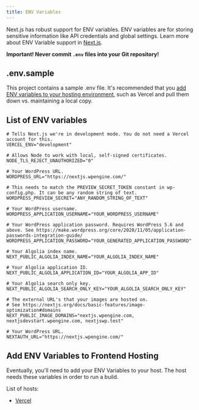 ```yaml
---
title: ENV Variables
---
```


Next.js has robust support for ENV variables. ENV variables are for storing sensitive information like API credentials and global settings. Learn more about ENV Variable support in [Next.js](https://nextjs.org/docs/basic-features/environment-variables).

**Important! Never commit `.env` files into your Git repository!**

## .env.sample

This project contains a sample .env file. It's recommended that you [add ENV variables to your hosting environment](/docs/frontend/env-variables-and-vercel), such as Vercel and pull them down vs. maintaining a local copy.

## List of ENV variables

```text
# Tells Next.js we're in development mode. You do not need a Vercel account for this.
VERCEL_ENV="development"
```

```text
# Allows Node to work with local, self-signed certificates.
NODE_TLS_REJECT_UNAUTHORIZED="0"
```

```text
# Your WordPress URL.
WORDPRESS_URL="https://nextjs.wpengine.com/"
```

```text
# This needs to match the PREVIEW_SECRET_TOKEN constant in wp-config.php. It can be any random string of text.
WORDPRESS_PREVIEW_SECRET="ANY_RANDOM_STRING_OF_TEXT"
```

```text
# Your WordPress username.
WORDPRESS_APPLICATION_USERNAME="YOUR_WORDPRESS_USERNAME"
```

```text
# Your WordPress application password. Requires WordPress 5.6 and above. See https://make.wordpress.org/core/2020/11/05/application-passwords-integration-guide/
WORDPRESS_APPLICATION_PASSWORD="YOUR_GENERATED_APPLICATION_PASSWORD"
```

```text
# Your Algolia index name.
NEXT_PUBLIC_ALGOLIA_INDEX_NAME="YOUR_ALGOLIA_INDEX_NAME"
```

```text
# Your Algolia application ID.
NEXT_PUBLIC_ALGOLIA_APPLICATION_ID="YOUR_ALGOLIA_APP_ID"
```

```text
# Your Algolia search only key.
NEXT_PUBLIC_ALGOLIA_SEARCH_ONLY_KEY="YOUR_ALGOLIA_SEARCH_ONLY_KEY"
```

```text
# The external URL's that your images are hosted on.
# See https://nextjs.org/docs/basic-features/image-optimization#domains
NEXT_PUBLIC_IMAGE_DOMAINS="nextjs.wpengine.com, nextjsdevstart.wpengine.com, nextjswp.test"
```

```text
# Your WordPress URL.
NEXTAUTH_URL="https://nextjs.wpengine.com/"
```

## Add ENV Variables to Frontend Hosting

Eventually, you'll need to add your ENV Variables to your host. The host needs these variables in order to run a build.

List of hosts:

- [Vercel](/docs/frontend/env-variables-and-vercel)
